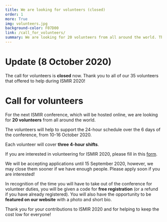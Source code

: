 ```yaml
---
title: We are looking for volunteers (closed)
order: 1
more: True
img: volunteers.jpg
background-color: F07D00
link: /call_for_volunteers/
summary: We are looking for 20 volunteers from all around the world. The volunteers will help to support the 24-hour schedule over the 6 days of the conference, from 10-16 October 2020.
---
```


# Update (8 October 2020)

The call for volunteers is **closed** now. Thank you to all of our 35 volunteers that offered to help during ISMIR 2020!

# Call for volunteers

For the next ISMIR conference, which will be hosted online, we are looking for **20 volunteers** from all around the world.

The volunteers will help to support the 24-hour schedule over the 6 days of the conference, from 10-16 October 2020. 

Each volunteer will cover **three 4-hour shifts**. 

If you are interested in volunteering for ISMIR 2020, please fill in this [form](https://forms.office.com/Pages/ResponsePage.aspx?id=7O9-0kcq50uYHg-Jd_ox2Jg0mUU3u6ZIjMwHnK9F5nFURDVPUThEMVcxRThHQ1dDS0NaUEJVWFhGWC4u).
 
We will be accepting applications until 15 September 2020, however, we may close them sooner if we have enough people. Please apply soon if you are interested! 

In recognition of the time you will have to take out of the conference for volunteer duties, you will be given a code for **free registration** (or a refund if you have already registered). You will also have the opportunity to be **featured on our website** with a photo and short bio. 
 
Thank you for your contributions to ISMIR 2020 and for helping to keep the cost low for everyone!
 